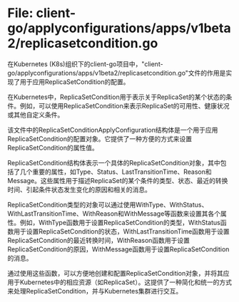 # File: client-go/applyconfigurations/apps/v1beta2/replicasetcondition.go

在Kubernetes (K8s)组织下的client-go项目中，"client-go/applyconfigurations/apps/v1beta2/replicasetcondition.go"文件的作用是实现了用于应用ReplicaSetCondition的配置。

在Kubernetes中，ReplicaSetCondition用于表示关于ReplicaSet的某个状态的条件。例如，可以使用ReplicaSetCondition来表示ReplicaSet的可用性、健康状况或其他自定义条件。

该文件中的ReplicaSetConditionApplyConfiguration结构体是一个用于应用ReplicaSetCondition的配置对象。它提供了一种方便的方式来设置ReplicaSetCondition的属性值。

ReplicaSetCondition结构体表示一个具体的ReplicaSetCondition对象，其中包括了几个重要的属性，如Type、Status、LastTransitionTime、Reason和Message。这些属性用于描述ReplicaSet的某个条件的类型、状态、最近的转换时间、引起条件状态发生变化的原因和相关的消息。

ReplicaSetCondition类型的对象可以通过使用WithType、WithStatus、WithLastTransitionTime、WithReason和WithMessage等函数来设置其各个属性。例如，WithType函数用于设置ReplicaSetCondition的类型，WithStatus函数用于设置ReplicaSetCondition的状态，WithLastTransitionTime函数用于设置ReplicaSetCondition的最近转换时间，WithReason函数用于设置ReplicaSetCondition的原因，WithMessage函数用于设置ReplicaSetCondition的消息。

通过使用这些函数，可以方便地创建和配置ReplicaSetCondition对象，并将其应用于Kubernetes中的相应资源（如ReplicaSet）。这提供了一种简化和统一的方式来处理ReplicaSetCondition，并与Kubernetes集群进行交互。

